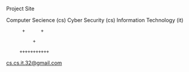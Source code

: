 Project Site

Computer Secience (cs) Cyber Security (cs) Information Technology (it)





          
          +      +
          
              +

         +++++++++++



cs.cs.it.32@gmail.com
